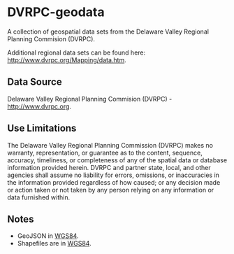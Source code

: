 # DVRPC-geodata

A collection of geospatial data sets from the Delaware Valley Regional Planning Commision (DVRPC).

Additional regional data sets can be found here: http://www.dvrpc.org/Mapping/data.htm.

## Data Source

Delaware Valley Regional Planning Commision (DVRPC) - http://www.dvrpc.org.


## Use Limitations
The Delaware Valley Regional Planning Commission (DVRPC) makes no warranty, representation, or guarantee as to the content, sequence, accuracy, timeliness, or completeness of any of the spatial data or database information provided herein.
DVRPC and partner state, local, and other agencies shall assume no liability for errors, omissions, or inaccuracies in the information provided regardless of how caused; or any decision made or action taken or not taken by any person relying on any information or data furnished within. 

## Notes
* GeoJSON in [WGS84](http://spatialreference.org/ref/epsg/4326/).
* Shapefiles are in [WGS84](http://spatialreference.org/ref/epsg/4326/).
